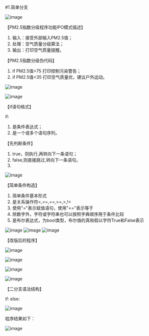 #1.简单分支

![image](images/421_1.png)

【PM2.5指数分级程序功能IPO模式描述】

1. 输入：接受外部输入PM2.5值；
2. 处理：空气质量分级算法；
3. 输出：打印空气质量提醒。

【PM2.5指数分级伪代码】

1. if PM2.5值>75 打印控制污染警告；
2. if PM2.5值<35 打印空气质量优，建议户外运动。

![image](images/421_2.png)


![image](images/421_3.png)

【if语句格式】

if<condition>:
     <body>
1. <condition>是条件表达式；
2. <body>是一个或多个语句序列。

【先判断<condition>条件】

1. true，则执行<body>,再转向下一条语句；
2. false,则直接跳过<body>,转向下一条语句。
3. 
![image](images/421_4.png)

【简单条件构造】
1. 简单条件基本形式<expr><relop><expr>
2. <relop>是关系操作符<,<=,==,>=,>,!=
3. 使用"="表示赋值语句，使用"=="表示等于
4. 除数字外，字符或字符串也可以按照字典顺序用于条件比较
5. <condition>是布尔表达式，为bool类型，布尔值的真和假以字符True和False表示

![image](images/421_5.png)
![image](images/421_6.png)
![image](images/421_7.png)

【改版后的程序】

![image](images/421_8.png)

![image](images/421_9.png)

![image](images/421_10.png)

![image](images/421_11.png)


【二分支语法结构】

if<condition>:
    <statements>
else:
    <statements>

![image](images/421_12.png)

程序结果如下：

![image](images/421_13.png)